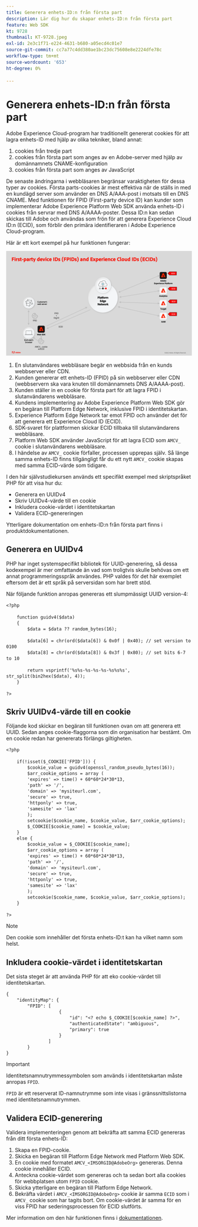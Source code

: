 ```yaml
---
title: Generera enhets-ID:n från första part
description: Lär dig hur du skapar enhets-ID:n från första part
feature: Web SDK
kt: 9728
thumbnail: KT-9728.jpeg
exl-id: 2e3c1f71-e224-4631-b680-a05ecd4c01e7
source-git-commit: cc7a77c4dd380ae1bc23dc75608e8e2224dfe78c
workflow-type: tm+mt
source-wordcount: '653'
ht-degree: 0%

---
```


# Generera enhets-ID:n från första part

Adobe Experience Cloud-program har traditionellt genererat cookies för att lagra enhets-ID med hjälp av olika tekniker, bland annat:

1. cookies från tredje part
1. cookies från första part som anges av en Adobe-server med hjälp av domännamnets CNAME-konfiguration
1. cookies från första part som anges av JavaScript

De senaste ändringarna i webbläsaren begränsar varaktigheten för dessa typer av cookies. Första parts-cookies är mest effektiva när de ställs in med en kundägd server som använder en DNS A/AAA-post i motsats till en DNS CNAME. Med funktionen för FPID (First-party device ID) kan kunder som implementerar Adobe Experience Platform Web SDK använda enhets-ID i cookies från servrar med DNS A/AAAA-poster. Dessa ID:n kan sedan skickas till Adobe och användas som frön för att generera Experience Cloud ID:n (ECID), som förblir den primära identifieraren i Adobe Experience Cloud-program.

Här är ett kort exempel på hur funktionen fungerar:

![ID:n för förstahandsenhet (FPID) och Experience Cloud ID:n (ECID)](../assets/kt-9728.png)

1. En slutanvändares webbläsare begär en webbsida från en kunds webbserver eller CDN.
1. Kunden genererar ett enhets-ID (FPID) på sin webbserver eller CDN (webbservern ska vara knuten till domännamnets DNS A/AAAA-post).
1. Kunden ställer in en cookie för första part för att lagra FPID i slutanvändarens webbläsare.
1. Kundens implementering av Adobe Experience Platform Web SDK gör en begäran till Platform Edge Network, inklusive FPID i identitetskartan.
1. Experience Platform Edge Network tar emot FPID och använder det för att generera ett Experience Cloud ID (ECID).
1. SDK-svaret för plattformen skickar ECID tillbaka till slutanvändarens webbläsare.
1. Platform Web SDK använder JavaScript för att lagra ECID som `AMCV_` cookie i slutanvändarens webbläsare.
1. I händelse av `AMCV_` cookie förfaller, processen upprepas själv. Så länge samma enhets-ID finns tillgängligt får du ett nytt `AMCV_` cookie skapas med samma ECID-värde som tidigare.

I den här självstudiekursen används ett specifikt exempel med skriptspråket PHP för att visa hur du:

* Generera en UUIDv4
* Skriv UUIDv4-värde till en cookie
* Inkludera cookie-värdet i identitetskartan
* Validera ECID-genereringen

Ytterligare dokumentation om enhets-ID:n från första part finns i produktdokumentationen.

## Generera en UUIDv4

PHP har inget systemspecifikt bibliotek för UUID-generering, så dessa kodexempel är mer omfattande än vad som troligtvis skulle behövas om ett annat programmeringsspråk användes. PHP valdes för det här exemplet eftersom det är ett språk på serversidan som har brett stöd.


När följande funktion anropas genereras ett slumpmässigt UUID version-4:

```
<?php
    
    function guidv4($data)
    {
        $data = $data ?? random_bytes(16);

        $data[6] = chr(ord($data[6]) & 0x0f | 0x40); // set version to 0100
        $data[8] = chr(ord($data[8]) & 0x3f | 0x80); // set bits 6-7 to 10

        return vsprintf('%s%s-%s-%s-%s-%s%s%s', str_split(bin2hex($data), 4));
    }

?>
```

## Skriv UUIDv4-värde till en cookie

Följande kod skickar en begäran till funktionen ovan om att generera ett UUID. Sedan anges cookie-flaggorna som din organisation har bestämt. Om en cookie redan har genererats förlängs giltigheten.

```
<?php

    if(!isset($_COOKIE['FPID'])) {
        $cookie_value = guidv4(openssl_random_pseudo_bytes(16));        
        $arr_cookie_options = array (
        'expires' => time() + 60*60*24*30*13,
        'path' => '/',
        'domain' => 'mysiteurl.com',
        'secure' => true,
        'httponly' => true,
        'samesite' => 'lax'
        );
        setcookie($cookie_name, $cookie_value, $arr_cookie_options);
        $_COOKIE[$cookie_name] = $cookie_value;
    }
    else {
        $cookie_value = $_COOKIE[$cookie_name];
        $arr_cookie_options = array (
        'expires' => time() + 60*60*24*30*13,
        'path' => '/',
        'domain' => 'mysiteurl.com',
        'secure' => true,
        'httponly' => true,
        'samesite' => 'lax'
        );
        setcookie($cookie_name, $cookie_value, $arr_cookie_options);
    }

?>
```

>[!NOTE]
>
>Den cookie som innehåller det första enhets-ID:t kan ha vilket namn som helst.

## Inkludera cookie-värdet i identitetskartan

Det sista steget är att använda PHP för att eko cookie-värdet till identitetskartan.


```
{
    "identityMap": {
        "FPID": [
                    {
                        "id": "<? echo $_COOKIE[$cookie_name] ?>",
                        "authenticatedState": "ambiguous",
                        "primary": true
                    }
                ]
        }
}
```

>[!IMPORTANT]
>
>Identitetsnamnutrymmessymbolen som används i identitetskartan måste anropas `FPID`.
>
> `FPID` är ett reserverat ID-namnutrymme som inte visas i gränssnittslistorna med identitetsnamnutrymmen.


## Validera ECID-generering

Validera implementeringen genom att bekräfta att samma ECID genereras från ditt första enhets-ID:

1. Skapa en FPID-cookie.
1. Skicka en begäran till Platform Edge Network med Platform Web SDK.
1. En cookie med formatet `AMCV_<IMSORGID@AdobeOrg>` genereras. Denna cookie innehåller ECID.
1. Anteckna cookie-värdet som genereras och ta sedan bort alla cookies för webbplatsen utom `FPID` cookie.
1. Skicka ytterligare en begäran till Platform Edge Network.
1. Bekräfta värdet i `AMCV_<IMSORGID@AdobeOrg>` cookie är samma `ECID` som i `AMCV_` cookie som har tagits bort. Om cookie-värdet är samma för en viss FPID har sederingsprocessen för ECID slutförts.

Mer information om den här funktionen finns i [dokumentationen](https://experienceleague.adobe.com/docs/experience-platform/edge/identity/first-party-device-ids.html).
